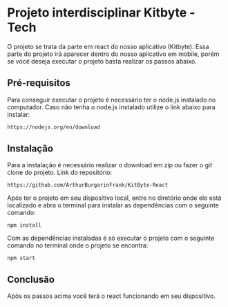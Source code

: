 # Projeto interdisciplinar Kitbyte - Tech

O projeto se trata da parte em react do nosso aplicativo (Kitbyte).
Essa parte do projeto irá aparecer dentro do nosso aplicativo em mobile, porém se você deseja executar o projeto basta realizar os passos abaixo.

## Pré-requisitos

Para conseguir executar o projeto é necessário ter o node.js instalado no computador.
Caso não tenha o node.js instalado utilize o link abaixo para instalar:


```bash
https://nodejs.org/en/download
```

## Instalação

Para a instalação é necessário realizar o download em zip ou fazer o git clone do projeto.
Link do repositório:
```
https://github.com/ArthurBurgarinFrank/KitByte-React
```
Após ter o projeto em seu dispositivo local, entre no diretório onde ele está localizado e abra o terminal para instalar as dependências com o seguinte comando:

```
npm install
```

Com as dependências instaladas é só executar o projeto com o seguinte comando no terminal onde o projeto se encontra:

```
npm start
```

## Conclusão
Após os passos acima você terá o react funcionando em seu dispositivo. 
